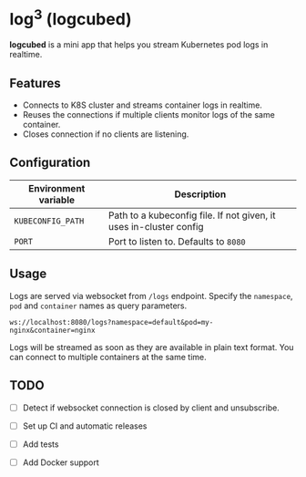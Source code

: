 # log<sup>3</sup> (logcubed)

**logcubed** is a mini app that helps you stream Kubernetes pod logs in realtime.

## Features

- Connects to K8S cluster and streams container logs in realtime.
- Reuses the connections if multiple clients monitor logs of the same container.
- Closes connection if no clients are listening.

## Configuration

| Environment variable | Description                                                        |
|----------------------|--------------------------------------------------------------------|
| `KUBECONFIG_PATH`    | Path to a kubeconfig file. If not given, it uses in-cluster config |
| `PORT`               | Port to listen to. Defaults to `8080`                              |

## Usage

Logs are served via websocket from `/logs` endpoint. 
Specify the `namespace`, `pod` and `container` names as query parameters.
```text
ws://localhost:8080/logs?namespace=default&pod=my-nginx&container=nginx
```
Logs will be streamed as soon as they are available in plain text format.
You can connect to multiple containers at the same time.

## TODO
- [ ] Detect if websocket connection is closed by client and unsubscribe.
- [ ] Set up CI and automatic releases
- [ ] Add tests
- [ ] Add Docker support

